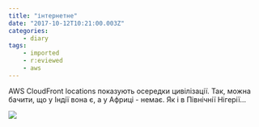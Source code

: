 ```yaml
---
title: "інтернетне"
date: "2017-10-12T10:21:00.003Z"
categories:
    - diary
tags:
    - imported
    - r:eviewed
    - aws
---
```


AWS CloudFront locations показують осередки цивілізації. Так, можна бачити, що у Індії вона є, а у Африці - немає. Як і в Північнії Нігерії...

[![](blob:https://www.blogger.com/2476bf59-e71d-4f05-ae02-1be5cac3132f)](about:invalid#zClosurez)
